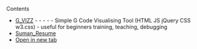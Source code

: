 Contents
- [G_VIZZ](https://external.ink?to=sman333.github.io/G_VIZZ) - - - - - Simple G Code Visualising Tool (HTML JS jQuery CSS w3.css) - useful for beginners training, teaching, debugging
- [Suman_Resume](https://external.ink?to=sman333.github.io/Suman_Resume.pdf)
- [Open in new tab](https://external.ink?to=sman333.github.io/)


    






